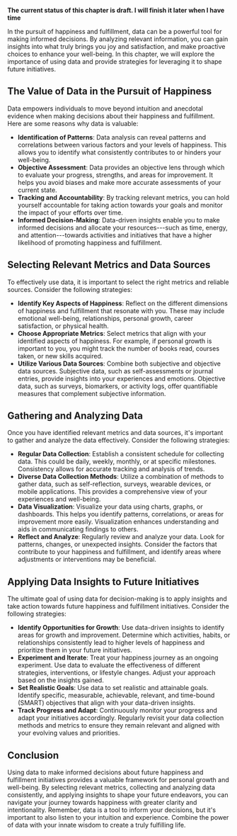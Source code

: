 **The current status of this chapter is draft. I will finish it later when I have time**

In the pursuit of happiness and fulfillment, data can be a powerful tool for making informed decisions. By analyzing relevant information, you can gain insights into what truly brings you joy and satisfaction, and make proactive choices to enhance your well-being. In this chapter, we will explore the importance of using data and provide strategies for leveraging it to shape future initiatives.

The Value of Data in the Pursuit of Happiness
---------------------------------------------

Data empowers individuals to move beyond intuition and anecdotal evidence when making decisions about their happiness and fulfillment. Here are some reasons why data is valuable:

* **Identification of Patterns**: Data analysis can reveal patterns and correlations between various factors and your levels of happiness. This allows you to identify what consistently contributes to or hinders your well-being.
* **Objective Assessment**: Data provides an objective lens through which to evaluate your progress, strengths, and areas for improvement. It helps you avoid biases and make more accurate assessments of your current state.
* **Tracking and Accountability**: By tracking relevant metrics, you can hold yourself accountable for taking action towards your goals and monitor the impact of your efforts over time.
* **Informed Decision-Making**: Data-driven insights enable you to make informed decisions and allocate your resources---such as time, energy, and attention---towards activities and initiatives that have a higher likelihood of promoting happiness and fulfillment.

Selecting Relevant Metrics and Data Sources
-------------------------------------------

To effectively use data, it is important to select the right metrics and reliable sources. Consider the following strategies:

* **Identify Key Aspects of Happiness**: Reflect on the different dimensions of happiness and fulfillment that resonate with you. These may include emotional well-being, relationships, personal growth, career satisfaction, or physical health.
* **Choose Appropriate Metrics**: Select metrics that align with your identified aspects of happiness. For example, if personal growth is important to you, you might track the number of books read, courses taken, or new skills acquired.
* **Utilize Various Data Sources**: Combine both subjective and objective data sources. Subjective data, such as self-assessments or journal entries, provide insights into your experiences and emotions. Objective data, such as surveys, biomarkers, or activity logs, offer quantifiable measures that complement subjective information.

Gathering and Analyzing Data
----------------------------

Once you have identified relevant metrics and data sources, it's important to gather and analyze the data effectively. Consider the following strategies:

* **Regular Data Collection**: Establish a consistent schedule for collecting data. This could be daily, weekly, monthly, or at specific milestones. Consistency allows for accurate tracking and analysis of trends.
* **Diverse Data Collection Methods**: Utilize a combination of methods to gather data, such as self-reflection, surveys, wearable devices, or mobile applications. This provides a comprehensive view of your experiences and well-being.
* **Data Visualization**: Visualize your data using charts, graphs, or dashboards. This helps you identify patterns, correlations, or areas for improvement more easily. Visualization enhances understanding and aids in communicating findings to others.
* **Reflect and Analyze**: Regularly review and analyze your data. Look for patterns, changes, or unexpected insights. Consider the factors that contribute to your happiness and fulfillment, and identify areas where adjustments or interventions may be beneficial.

Applying Data Insights to Future Initiatives
--------------------------------------------

The ultimate goal of using data for decision-making is to apply insights and take action towards future happiness and fulfillment initiatives. Consider the following strategies:

* **Identify Opportunities for Growth**: Use data-driven insights to identify areas for growth and improvement. Determine which activities, habits, or relationships consistently lead to higher levels of happiness and prioritize them in your future initiatives.
* **Experiment and Iterate**: Treat your happiness journey as an ongoing experiment. Use data to evaluate the effectiveness of different strategies, interventions, or lifestyle changes. Adjust your approach based on the insights gained.
* **Set Realistic Goals**: Use data to set realistic and attainable goals. Identify specific, measurable, achievable, relevant, and time-bound (SMART) objectives that align with your data-driven insights.
* **Track Progress and Adapt**: Continuously monitor your progress and adapt your initiatives accordingly. Regularly revisit your data collection methods and metrics to ensure they remain relevant and aligned with your evolving values and priorities.

Conclusion
----------

Using data to make informed decisions about future happiness and fulfillment initiatives provides a valuable framework for personal growth and well-being. By selecting relevant metrics, collecting and analyzing data consistently, and applying insights to shape your future endeavors, you can navigate your journey towards happiness with greater clarity and intentionality. Remember, data is a tool to inform your decisions, but it's important to also listen to your intuition and experience. Combine the power of data with your innate wisdom to create a truly fulfilling life.
